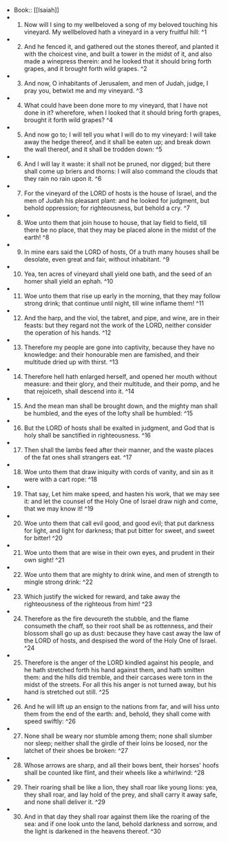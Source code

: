 - Book:: [[Isaiah]]
- 1. Now will I sing to my wellbeloved a song of my beloved touching his vineyard. My wellbeloved hath a vineyard in a very fruitful hill: ^1
- 2. And he fenced it, and gathered out the stones thereof, and planted it with the choicest vine, and built a tower in the midst of it, and also made a winepress therein: and he looked that it should bring forth grapes, and it brought forth wild grapes. ^2
- 3. And now, O inhabitants of Jerusalem, and men of Judah, judge, I pray you, betwixt me and my vineyard. ^3
- 4. What could have been done more to my vineyard, that I have not done in it? wherefore, when I looked that it should bring forth grapes, brought it forth wild grapes? ^4
- 5. And now go to; I will tell you what I will do to my vineyard: I will take away the hedge thereof, and it shall be eaten up; and break down the wall thereof, and it shall be trodden down: ^5
- 6. And I will lay it waste: it shall not be pruned, nor digged; but there shall come up briers and thorns: I will also command the clouds that they rain no rain upon it. ^6
- 7. For the vineyard of the LORD of hosts is the house of Israel, and the men of Judah his pleasant plant: and he looked for judgment, but behold oppression; for righteousness, but behold a cry. ^7
- 8. Woe unto them that join house to house, that lay field to field, till there be no place, that they may be placed alone in the midst of the earth! ^8
- 9. In mine ears said the LORD of hosts, Of a truth many houses shall be desolate, even great and fair, without inhabitant. ^9
- 10. Yea, ten acres of vineyard shall yield one bath, and the seed of an homer shall yield an ephah. ^10
- 11. Woe unto them that rise up early in the morning, that they may follow strong drink; that continue until night, till wine inflame them! ^11
- 12. And the harp, and the viol, the tabret, and pipe, and wine, are in their feasts: but they regard not the work of the LORD, neither consider the operation of his hands. ^12
- 13. Therefore my people are gone into captivity, because they have no knowledge: and their honourable men are famished, and their multitude dried up with thirst. ^13
- 14. Therefore hell hath enlarged herself, and opened her mouth without measure: and their glory, and their multitude, and their pomp, and he that rejoiceth, shall descend into it. ^14
- 15. And the mean man shall be brought down, and the mighty man shall be humbled, and the eyes of the lofty shall be humbled: ^15
- 16. But the LORD of hosts shall be exalted in judgment, and God that is holy shall be sanctified in righteousness. ^16
- 17. Then shall the lambs feed after their manner, and the waste places of the fat ones shall strangers eat. ^17
- 18. Woe unto them that draw iniquity with cords of vanity, and sin as it were with a cart rope: ^18
- 19. That say, Let him make speed, and hasten his work, that we may see it: and let the counsel of the Holy One of Israel draw nigh and come, that we may know it! ^19
- 20. Woe unto them that call evil good, and good evil; that put darkness for light, and light for darkness; that put bitter for sweet, and sweet for bitter! ^20
- 21. Woe unto them that are wise in their own eyes, and prudent in their own sight! ^21
- 22. Woe unto them that are mighty to drink wine, and men of strength to mingle strong drink: ^22
- 23. Which justify the wicked for reward, and take away the righteousness of the righteous from him! ^23
- 24. Therefore as the fire devoureth the stubble, and the flame consumeth the chaff, so their root shall be as rottenness, and their blossom shall go up as dust: because they have cast away the law of the LORD of hosts, and despised the word of the Holy One of Israel. ^24
- 25. Therefore is the anger of the LORD kindled against his people, and he hath stretched forth his hand against them, and hath smitten them: and the hills did tremble, and their carcases were torn in the midst of the streets. For all this his anger is not turned away, but his hand is stretched out still. ^25
- 26. And he will lift up an ensign to the nations from far, and will hiss unto them from the end of the earth: and, behold, they shall come with speed swiftly: ^26
- 27. None shall be weary nor stumble among them; none shall slumber nor sleep; neither shall the girdle of their loins be loosed, nor the latchet of their shoes be broken: ^27
- 28. Whose arrows are sharp, and all their bows bent, their horses' hoofs shall be counted like flint, and their wheels like a whirlwind: ^28
- 29. Their roaring shall be like a lion, they shall roar like young lions: yea, they shall roar, and lay hold of the prey, and shall carry it away safe, and none shall deliver it. ^29
- 30. And in that day they shall roar against them like the roaring of the sea: and if one look unto the land, behold darkness and sorrow, and the light is darkened in the heavens thereof. ^30
